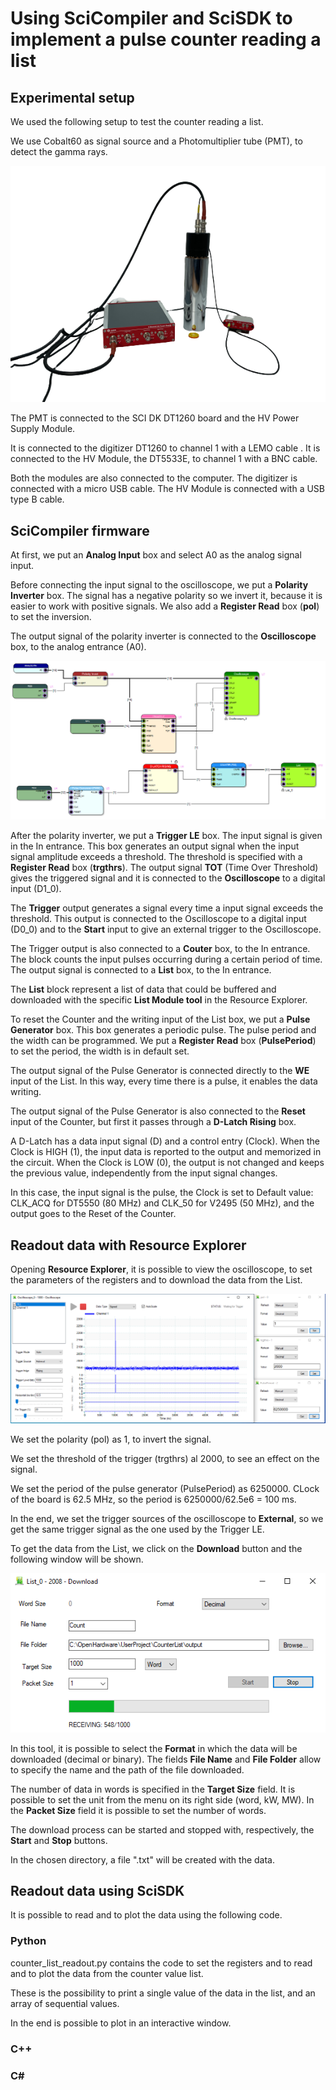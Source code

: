 # Using SciCompiler and SciSDK to implement a pulse counter reading a list

## Experimental setup
We used the following setup to test the counter reading a list.

We use Cobalt60 as signal source and a Photomultiplier tube (PMT), to detect the gamma rays.

![](docs/2023-02-23-12-06-28.png)

The PMT is connected to the SCI DK DT1260 board and the HV Power Supply Module.

It is connected to the digitizer DT1260 to channel 1 with a LEMO cable .
It is connected to the HV Module, the DT5533E, to channel 1 with a BNC cable.

Both the modules are also connected to the computer. The digitizer is connected with a micro USB cable. The HV Module is connected with a USB type B cable.

## SciCompiler firmware
At first, we put an **Analog Input** box and select A0 as the analog signal input.

Before connecting the input signal to the oscilloscope, we put a **Polarity Inverter** box. The signal has a negative polarity so we invert it, because it is easier to work with positive signals. We also add a **Register Read** box (**pol**) to set the inversion.

The output signal of the polarity inverter is connected to the **Oscilloscope** box, to the analog entrance (A0).

![](docs/Capture_2023-03-09.PNG)

After the polarity inverter, we put a **Trigger LE** box. The input signal is given in the In entrance. This box generates an output signal when the input signal amplitude exceeds a threshold. The threshold is specified with a **Register Read** box (**trgthrs**). The output signal **TOT** (Time Over Threshold) gives the triggered signal and it is connected to the **Oscilloscope** to a digital input (D1_0).

The **Trigger** output generates a signal every time a input signal exceeds the threshold. This output is connected to the Oscilloscope to a digital input (D0_0) and to the **Start** input to give an external trigger to the Oscilloscope.

The Trigger output is also connected to a **Couter** box, to the In entrance. The block counts the input pulses occurring during a certain period of time. The output signal is connected to a **List** box, to the In entrance.

The **List** block represent a list of data that could be buffered and downloaded with the specific **List Module tool** in the Resource Explorer.

To reset the Counter and the writing input of the List box, we put a **Pulse Generator** box. This box generates a periodic pulse. The pulse period and the width can be programmed. We put a **Register Read** box (**PulsePeriod**) to set the period, the width is in default set.

The output signal of the Pulse Generator is connected directly to the **WE** input of the List. In this way, every time there is a pulse, it enables the data writing.

The output signal of the Pulse Generator is also connected to the **Reset** input of the Counter, but first it passes through a **D-Latch Rising** box.

A D-Latch has a data input signal (D) and a control entry (Clock). When the Clock is HIGH (1), the input data is reported to the output and memorized in the circuit. When the Clock is LOW (0), the output is not changed and keeps the previous value, independently from the input signal changes.

In this case, the input signal is the pulse, the Clock is set to Default value: CLK_ACQ for DT5550 (80 MHz) and CLK_50 for V2495 (50 MHz), and the output goes to the Reset of the Counter.

## Readout data with Resource Explorer
Opening **Resource Explorer**, it is possible to view the oscilloscope, to set the parameters of the registers and to download the data from the List.

![](docs/Capture.PNG)

We set the polarity (pol) as 1, to invert the signal.

We set the threshold of the trigger (trgthrs) al 2000, to see an effect on 
the signal.

We set the period of the pulse generator (PulsePeriod) as 6250000. CLock of the board is 62.5 MHz, so the period is 6250000/62.5e6 = 100 ms.

In the end, we set the trigger sources of the oscilloscope to **External**,
so we get the same trigger signal as the one used by the Trigger LE.

To get the data from the List, we click on the **Download** button and the following window will be shown.

![](docs/Capture_2023_03_09_2.PNG)

In this tool, it is possible to select the **Format** in which the data will be downloaded (decimal or binary). The fields **File Name** and **File Folder** allow to specify the name and the path of the file downloaded.

The number of data in words is specified in the **Target Size** field. It 
is possible to set the unit from the menu on its right side (word, kW, MW). 
In the **Packet Size** field it is possible to set the number of words.

The download process can be started and stopped with, respectively, the 
**Start** and **Stop** buttons.

In the chosen directory, a file ".txt" will be created with the data.

## Readout data using SciSDK
It is possible to read and to plot the data using the following code.

### Python
counter_list_readout.py contains the code to set the registers and to read and to plot the data from the counter value list.

These is the possibility to print a  single value of the data in the list, and an array of sequential values.

In the end is possible to plot in an interactive window.
### C++

### C#